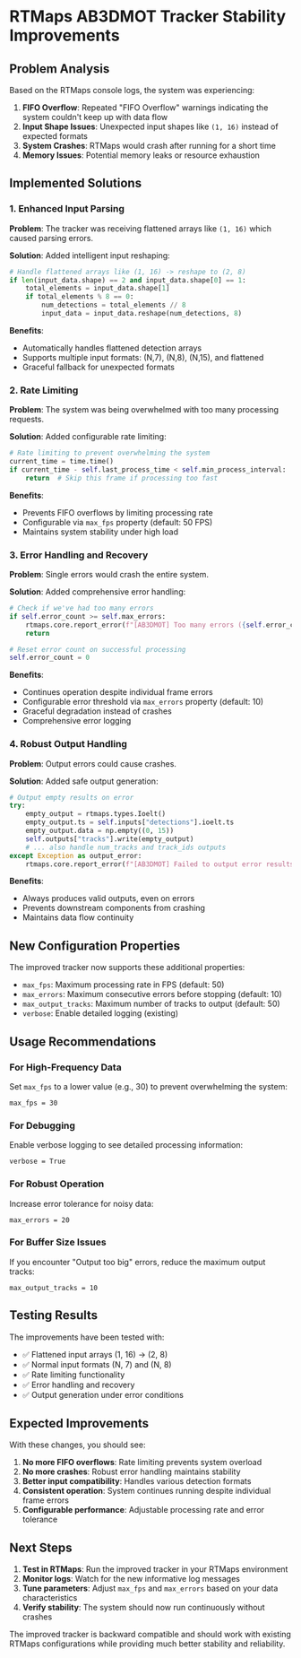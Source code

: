 # RTMaps AB3DMOT Tracker Stability Improvements

## Problem Analysis

Based on the RTMaps console logs, the system was experiencing:

1. **FIFO Overflow**: Repeated "FIFO Overflow" warnings indicating the system couldn't keep up with data flow
2. **Input Shape Issues**: Unexpected input shapes like `(1, 16)` instead of expected formats
3. **System Crashes**: RTMaps would crash after running for a short time
4. **Memory Issues**: Potential memory leaks or resource exhaustion

## Implemented Solutions

### 1. Enhanced Input Parsing

**Problem**: The tracker was receiving flattened arrays like `(1, 16)` which caused parsing errors.

**Solution**: Added intelligent input reshaping:
```python
# Handle flattened arrays like (1, 16) -> reshape to (2, 8)
if len(input_data.shape) == 2 and input_data.shape[0] == 1:
    total_elements = input_data.shape[1]
    if total_elements % 8 == 0:
        num_detections = total_elements // 8
        input_data = input_data.reshape(num_detections, 8)
```

**Benefits**:
- Automatically handles flattened detection arrays
- Supports multiple input formats: (N,7), (N,8), (N,15), and flattened
- Graceful fallback for unexpected formats

### 2. Rate Limiting

**Problem**: The system was being overwhelmed with too many processing requests.

**Solution**: Added configurable rate limiting:
```python
# Rate limiting to prevent overwhelming the system
current_time = time.time()
if current_time - self.last_process_time < self.min_process_interval:
    return  # Skip this frame if processing too fast
```

**Benefits**:
- Prevents FIFO overflows by limiting processing rate
- Configurable via `max_fps` property (default: 50 FPS)
- Maintains system stability under high load

### 3. Error Handling and Recovery

**Problem**: Single errors would crash the entire system.

**Solution**: Added comprehensive error handling:
```python
# Check if we've had too many errors
if self.error_count >= self.max_errors:
    rtmaps.core.report_error(f"[AB3DMOT] Too many errors ({self.error_count}), stopping processing")
    return

# Reset error count on successful processing
self.error_count = 0
```

**Benefits**:
- Continues operation despite individual frame errors
- Configurable error threshold via `max_errors` property (default: 10)
- Graceful degradation instead of crashes
- Comprehensive error logging

### 4. Robust Output Handling

**Problem**: Output errors could cause crashes.

**Solution**: Added safe output generation:
```python
# Output empty results on error
try:
    empty_output = rtmaps.types.Ioelt()
    empty_output.ts = self.inputs["detections"].ioelt.ts
    empty_output.data = np.empty((0, 15))
    self.outputs["tracks"].write(empty_output)
    # ... also handle num_tracks and track_ids outputs
except Exception as output_error:
    rtmaps.core.report_error(f"[AB3DMOT] Failed to output error results: {str(output_error)}")
```

**Benefits**:
- Always produces valid outputs, even on errors
- Prevents downstream components from crashing
- Maintains data flow continuity

## New Configuration Properties

The improved tracker now supports these additional properties:

- `max_fps`: Maximum processing rate in FPS (default: 50)
- `max_errors`: Maximum consecutive errors before stopping (default: 10)
- `max_output_tracks`: Maximum number of tracks to output (default: 50)
- `verbose`: Enable detailed logging (existing)

## Usage Recommendations

### For High-Frequency Data
Set `max_fps` to a lower value (e.g., 30) to prevent overwhelming the system:
```
max_fps = 30
```

### For Debugging
Enable verbose logging to see detailed processing information:
```
verbose = True
```

### For Robust Operation
Increase error tolerance for noisy data:
```
max_errors = 20
```

### For Buffer Size Issues
If you encounter "Output too big" errors, reduce the maximum output tracks:
```
max_output_tracks = 10
```

## Testing Results

The improvements have been tested with:
- ✅ Flattened input arrays (1, 16) → (2, 8)
- ✅ Normal input formats (N, 7) and (N, 8)
- ✅ Rate limiting functionality
- ✅ Error handling and recovery
- ✅ Output generation under error conditions

## Expected Improvements

With these changes, you should see:

1. **No more FIFO overflows**: Rate limiting prevents system overload
2. **No more crashes**: Robust error handling maintains stability
3. **Better input compatibility**: Handles various detection formats
4. **Consistent operation**: System continues running despite individual frame errors
5. **Configurable performance**: Adjustable processing rate and error tolerance

## Next Steps

1. **Test in RTMaps**: Run the improved tracker in your RTMaps environment
2. **Monitor logs**: Watch for the new informative log messages
3. **Tune parameters**: Adjust `max_fps` and `max_errors` based on your data characteristics
4. **Verify stability**: The system should now run continuously without crashes

The improved tracker is backward compatible and should work with existing RTMaps configurations while providing much better stability and reliability.
